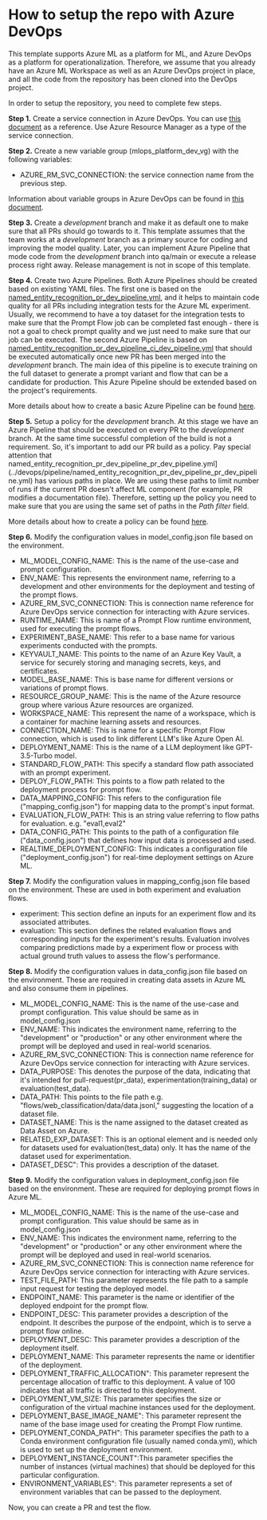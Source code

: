# How to setup the repo with Azure DevOps

This template supports Azure ML as a platform for ML, and Azure DevOps as a platform for operationalization. Therefore, we assume that you already have an Azure ML Workspace as well as an Azure DevOps project in place, and all the code from the repository has been cloned into the DevOps project.

In order to setup the repository, you need to complete few steps.

**Step 1.** Create a service connection in Azure DevOps. You can use [this document](https://learn.microsoft.com/en-us/azure/devops/pipelines/library/service-endpoints?view=azure-devops&tabs=yaml) as a reference. Use Azure Resource Manager as a type of the service connection.

**Step 2.** Create a new variable group (mlops_platform_dev_vg) with the following variables:

- AZURE_RM_SVC_CONNECTION: the service connection name from the previous step.

Information about variable groups in Azure DevOps can be found in [this document](https://learn.microsoft.com/en-us/azure/devops/pipelines/library/variable-groups?view=azure-devops&tabs=classic).

**Step 3.** Create a *development* branch and make it as default one to make sure that all PRs should go towards to it. This template assumes that the team works at a *development* branch as a primary source for coding and improving the model quality. Later, you can implement Azure Pipeline that mode code from the *development* branch into qa/main or execute a release process right away. Release management is not in scope of this template.

**Step 4.** Create two Azure Pipelines. Both Azure Pipelines should be created based on existing YAML files. The first one is based on the [named_entity_recognition_pr_dev_pipeline.yml](../.azure-pipelines/named_entity_recognition_pr_dev_pipeline.yml), and it helps to maintain code quality for all PRs including integration tests for the Azure ML experiment. Usually, we recommend to have a toy dataset for the integration tests to make sure that the Prompt Flow job can be completed fast enough - there is not a goal to check prompt quality and we just need to make sure that our job can be executed. The second Azure Pipeline is based on [named_entity_recognition_pr_dev_pipeline_ci_dev_pipeline.yml](../.azure-pipelines/named_entity_recognition_pr_dev_pipeline_ci_dev_pipeline.yml) that should be executed automatically once new PR has been merged into the *development* branch. The main idea of this pipeline is to execute training on the full dataset to generate a prompt variant and flow that can be a candidate for production. This Azure Pipeline should be extended based on the project's requirements. 

More details about how to create a basic Azure Pipeline can be found [here](https://learn.microsoft.com/en-us/azure/devops/pipelines/create-first-pipeline?view=azure-devops&tabs).

**Step 5.** Setup a policy for the *development* branch. At this stage we have an Azure Pipeline that should be executed on every PR to the *development* branch. At the same time successful completion of the build is not a requirement. So, it's important to add our PR build as a policy. Pay special attention that named_entity_recognition_pr_dev_pipeline_pr_dev_pipeline.yml](../devops/pipeline/named_entity_recognition_pr_dev_pipeline_pr_dev_pipeline.yml) has various paths in place. We are using these paths to limit number of runs if the current PR doesn't affect ML component (for example, PR modifies a documentation file). Therefore, setting up the policy you need to make sure that you are using the same set of paths in the *Path filter* field.

More details about how to create a policy can be found [here](https://learn.microsoft.com/en-us/azure/devops/repos/git/branch-policies?view=azure-devops&tabs=browser).

**Step 6.** Modify the configuration values in model_config.json file based on the environment.

- ML_MODEL_CONFIG_NAME:  This is the name of the use-case and prompt configuration.
- ENV_NAME:  This represents the environment name, referring to a development and other environments for the deployment and testing of the prompt flows.
- AZURE_RM_SVC_CONNECTION:  This is connection name reference for Azure DevOps service connection for interacting with Azure services.
- RUNTIME_NAME:  This is name of a Prompt Flow runtime environment, used for executing the prompt flows.
- EXPERIMENT_BASE_NAME:  This refer to a base name for various experiments conducted with the prompts.
- KEYVAULT_NAME:  This points to the name of an Azure Key Vault, a service for securely storing and managing secrets, keys, and certificates.
- MODEL_BASE_NAME:  This is base name for different versions or variations of prompt flows.
- RESOURCE_GROUP_NAME:  This is the name of the Azure resource group where various Azure resources are organized.
- WORKSPACE_NAME:  This represent the name of a workspace, which is a container for machine learning assets and resources.
- CONNECTION_NAME:  This is name for a specific Prompt Flow connection, which is used to link different LLM's like Azure Open AI.
- DEPLOYMENT_NAME:  This is the name of a LLM deployment like GPT-3.5-Turbo model.
- STANDARD_FLOW_PATH:  This specify a standard flow path associated with an prompt experiment.
- DEPLOY_FLOW_PATH:  This points to a flow path related to the deployment process for prompt flow.
- DATA_MAPPING_CONFIG:  This  refers to the configuration file ("mapping_config.json") for mapping data to the prompt's input format.
- EVALUATION_FLOW_PATH:  This is an string value referring to flow paths for evaluation. e.g. "eval1,eval2"
- DATA_CONFIG_PATH:  This points to the path of a configuration file ("data_config.json") that  defines how input data is processed and used.
- REALTIME_DEPLOYMENT_CONFIG:  This indicates a configuration file ("deployment_config.json") for real-time deployment settings on Azure ML.


**Step 7.** Modify the configuration values in mapping_config.json file based on the environment.  These are used in both experiment and evaluation flows.

- experiment: This section define an inputs for an experiment flow and its associated attributes. 
- evaluation: This section defines the related evaluation flows and corresponding inputs for the experiment's results. Evaluation involves comparing predictions made by a experiment flow or process with actual ground truth values to assess the flow's performance.

**Step 8.** Modify the configuration values in data_config.json file based on the environment. These are required in creating data assets in Azure ML and also consume them in pipelines.

- ML_MODEL_CONFIG_NAME: This is the name of the use-case and prompt configuration. This value should be same as in model_config.json
- ENV_NAME: This indicates the environment name, referring to the "development" or "production" or any other environment where the prompt will be deployed and used in real-world scenarios.
- AZURE_RM_SVC_CONNECTION: This is connection name reference for Azure DevOps service connection for interacting with Azure services.
- DATA_PURPOSE: This denotes the purpose of the data, indicating that it's intended for pull-request(pr_data), experimentation(training_data) or evaluation(test_data).
- DATA_PATH: This points to the file path e.g. "flows/web_classification/data/data.jsonl," suggesting the location of a dataset file.
- DATASET_NAME: This is the name assigned to the dataset created as Data Asset on Azure.
- RELATED_EXP_DATASET: This is an optional element and is needed only for datasets used for evaluation(test_data) only. It has the name of the dataset used for experimentation.
- DATASET_DESC": This provides a description of the dataset.


**Step 9.** Modify the configuration values in deployment_config.json file based on the environment.  These are required for deploying prompt flows in Azure ML.

- ML_MODEL_CONFIG_NAME: This is the name of the use-case and prompt configuration. This value should be same as in model_config.json
- ENV_NAME: This indicates the environment name, referring to the "development" or "production" or any other environment where the prompt will be deployed and used in real-world scenarios.
- AZURE_RM_SVC_CONNECTION: This is connection name reference for Azure DevOps service connection for interacting with Azure services.
- TEST_FILE_PATH: This parameter  represents the file path to a sample input request for testing the deployed model. 
- ENDPOINT_NAME: This parameter is the name or identifier of the deployed endpoint for the prompt flow.
- ENDPOINT_DESC: This parameter provides a description of the endpoint. It describes the purpose of the endpoint, which is to serve a prompt flow online.
- DEPLOYMENT_DESC: This parameter provides a description of the deployment itself.
- DEPLOYMENT_NAME: This parameter represents the name or identifier of the deployment. 
- DEPLOYMENT_TRAFFIC_ALLOCATION": This parameter represent the percentage allocation of traffic to this deployment. A value of 100 indicates that all traffic is directed to this deployment.
- DEPLOYMENT_VM_SIZE: This parameter specifies the size or configuration of the virtual machine instances used for the deployment.
- DEPLOYMENT_BASE_IMAGE_NAME": This parameter represent the name of the base image used for creating the Prompt Flow runtime.
- DEPLOYMENT_CONDA_PATH": This parameter specifies the path to a Conda environment configuration file (usually named conda.yml), which is used to set up the deployment environment.
- DEPLOYMENT_INSTANCE_COUNT":This parameter specifies the number of instances (virtual machines) that should be deployed for this particular configuration.
- ENVIRONMENT_VARIABLES": This parameter represents a set of environment variables that can be passed to the deployment.

Now, you can create a PR and test the flow.
